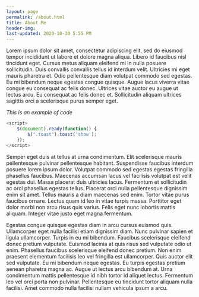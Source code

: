 ```yaml
---
layout: page
permalink: /about.html
title: About Me
header-img: 
last-updated: 2020-10-30 5:55 PM
---
```


Lorem ipsum dolor sit amet, consectetur adipiscing elit, sed do eiusmod tempor incididunt ut labore et dolore magna aliqua. Libero id faucibus nisl tincidunt eget. Cursus metus aliquam eleifend mi in nulla posuere sollicitudin. Duis convallis convallis tellus id interdum velit. Ultricies mi eget mauris pharetra et. Odio pellentesque diam volutpat commodo sed egestas. Eu mi bibendum neque egestas congue quisque. Augue lacus viverra vitae congue eu consequat ac felis donec. Ultrices vitae auctor eu augue ut lectus arcu. Eu consequat ac felis donec et. Sollicitudin aliquam ultrices sagittis orci a scelerisque purus semper eget.


*This is an example of code*
```js
<script>
    $(document).ready(function() {
        $(".toast").toast('show');
    });
</script>
```

Semper eget duis at tellus at urna condimentum. Elit scelerisque mauris pellentesque pulvinar pellentesque habitant. Suspendisse faucibus interdum posuere lorem ipsum dolor. Volutpat commodo sed egestas egestas fringilla phasellus faucibus. Maecenas accumsan lacus vel facilisis volutpat est velit egestas dui. Massa placerat duis ultricies lacus. Fermentum et sollicitudin ac orci phasellus egestas tellus. Placerat orci nulla pellentesque dignissim enim sit amet. Tellus mauris a diam maecenas sed enim. Tortor vitae purus faucibus ornare. Lectus quam id leo in vitae turpis massa. Porttitor eget dolor morbi non arcu risus quis varius. Felis eget nunc lobortis mattis aliquam. Integer vitae justo eget magna fermentum.

Egestas congue quisque egestas diam in arcu cursus euismod quis. Ullamcorper eget nulla facilisi etiam dignissim diam. Nunc pulvinar sapien et ligula ullamcorper. Turpis in eu mi bibendum. Faucibus scelerisque eleifend donec pretium vulputate. Euismod lacinia at quis risus sed vulputate odio ut enim. Phasellus faucibus scelerisque eleifend donec pretium. Non enim praesent elementum facilisis leo vel fringilla est ullamcorper. Quis auctor elit sed vulputate. Eu mi bibendum neque egestas. Eu turpis egestas pretium aenean pharetra magna ac. Augue ut lectus arcu bibendum at. Urna condimentum mattis pellentesque id nibh tortor id aliquet lectus. Fermentum leo vel orci porta non pulvinar. Pellentesque eu tincidunt tortor aliquam nulla facilisi. Amet commodo nulla facilisi nullam vehicula ipsum a arcu.